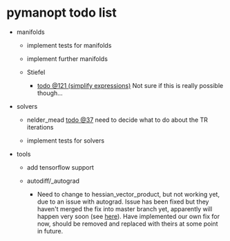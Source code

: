 # pymanopt todo list

- manifolds

    - implement tests for manifolds

    - implement further manifolds

    - Stiefel
        - [todo @121 (simplify expressions)](./pymanopt/manifolds/stiefel.py#L121) Not sure if this is really possible though...

- solvers

    - nelder_mead
        [todo @37](./pymanopt/solvers/nelder_mead.py#L37) need to decide what to do about the TR iterations

    - implement tests for solvers

- tools

    - add tensorflow support

    - autodiff/_autograd
        - Need to change to hessian_vector_product, but not working yet, due to an issue with autograd. Issue has been fixed but they haven't merged the fix into master branch yet, apparently will happen very soon (see [here](https://github.com/HIPS/autograd/issues/86)). Have implemented our own fix for now, should be removed and replaced with theirs at some point in future.